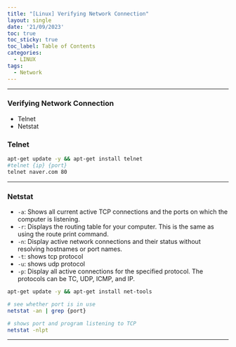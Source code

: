 ```yaml
---
title: "[Linux] Verifying Network Connection"
layout: single
date: '21/09/2023'
toc: true
toc_sticky: true
toc_label: Table of Contents
categories:
  - LINUX
tags:
  - Network
---
```


---

### Verifying Network Connection
* Telnet
* Netstat

### Telnet

```bash
apt-get update -y && apt-get install telnet
#telnet {ip} {port}
telnet naver.com 80
```

---

### Netstat
* `-a`: Shows all current active TCP connections and the ports on which the computer is listening.
* `-r`: Displays the routing table for your computer. This is the same as using the route print command.
* `-n`: Display active network connections and their status without resolving hostnames or port names.
* `-t`: shows tcp protocol
* `-u`: shows udp protocol
* `-p`: Display all active connections for the specified protocol. The protocols can be TC, UDP, ICMP, and IP.

```bash
apt-get update -y && apt-get install net-tools

# see whether port is in use
netstat -an | grep {port}

# shows port and program listening to TCP
netstat -nlpt
```

---